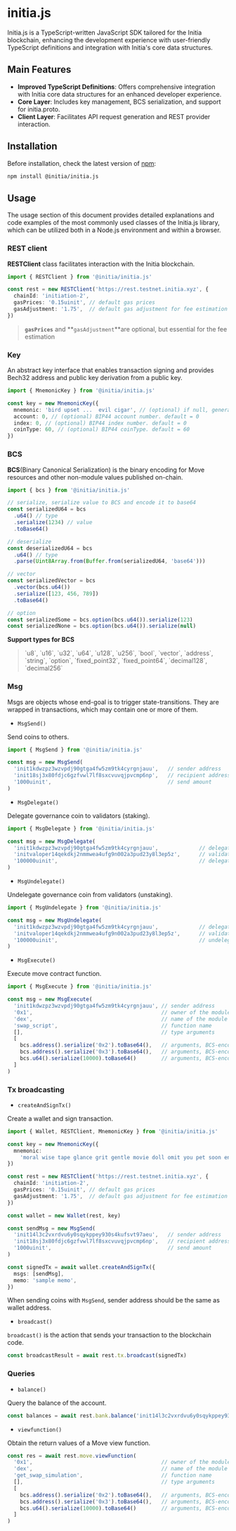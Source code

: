 # initia.js
Initia.js is a TypeScript-written JavaScript SDK tailored for the Initia blockchain, enhancing the development experience with user-friendly TypeScript definitions and integration with Initia's core data structures.

## Main Features
- **Improved TypeScript Definitions**: Offers comprehensive integration with Initia core data structures for an enhanced developer experience.
- **Core Layer**: Includes key management, BCS serialization, and support for initia.proto.
- **Client Layer**: Facilitates API request generation and REST provider interaction.


## Installation

Before installation, check the latest version of [npm](https://www.npmjs.com/package/@initia/initia.js):&#x20;

```bash
npm install @initia/initia.js
```

## Usage

The usage section of this document provides detailed explanations and code examples of the most commonly used classes of the Initia.js library, which can be utilized both in a Node.js environment and within a browser.

### REST client&#x20;

**RESTClient** class facilitates interaction with the Initia blockchain.

```typescript
import { RESTClient } from '@initia/initia.js'

const rest = new RESTClient('https://rest.testnet.initia.xyz', {
  chainId: 'initiation-2',
  gasPrices: '0.15uinit', // default gas prices
  gasAdjustment: '1.75',  // default gas adjustment for fee estimation
})
```


> **`gasPrices`** and **`gasAdjustment`**are optional, but essential for the fee estimation


### Key

An abstract key interface that enables transaction signing and provides Bech32 address and public key derivation from a public key.&#x20;

```typescript
import { MnemonicKey } from '@initia/initia.js'

const key = new MnemonicKey({
  mnemonic: 'bird upset ...  evil cigar', // (optional) if null, generate a new Mnemonic key
  account: 0, // (optional) BIP44 account number. default = 0
  index: 0, // (optional) BIP44 index number. default = 0
  coinType: 60, // (optional) BIP44 coinType. default = 60
})
```

### BCS

**BCS**(Binary Canonical Serialization) is the binary encoding for Move resources and other non-module values published on-chain. &#x20;

```typescript
import { bcs } from '@initia/initia.js'

// serialize, serialize value to BCS and encode it to base64
const serializedU64 = bcs
  .u64() // type
  .serialize(1234) // value 
  .toBase64()

// deserialize
const deserializedU64 = bcs
  .u64() // type
  .parse(Uint8Array.from(Buffer.from(serializedU64, 'base64')))

// vector
const serializedVector = bcs
  .vector(bcs.u64())
  .serialize([123, 456, 789])
  .toBase64()

// option
const serializedSome = bcs.option(bcs.u64()).serialize(123)
const serializedNone = bcs.option(bcs.u64()).serialize(null)
```

**Support types for BCS**
> \`u8\`, \`u16\`, \`u32\`, \`u64\`, \`u128\`, \`u256\`, \`bool\`, \`vector\`, \`address\`, \`string\`, \`option\`, \`fixed_point32\`, \`fixed_point64\`, \`decimal128\`, \`decimal256\`

### Msg&#x20;

Msgs are objects whose end-goal is to trigger state-transitions. They are wrapped in transactions, which may contain one or more of them.

* `MsgSend()`&#x20;

Send coins to others.

```typescript
import { MsgSend } from '@initia/initia.js'

const msg = new MsgSend(
  'init1kdwzpz3wzvpdj90gtga4fw5zm9tk4cyrgnjauu',   // sender address
  'init18sj3x80fdjc6gzfvwl7lf8sxcvuvqjpvcmp6np',   // recipient address
  '1000uinit',                                     // send amount
)
```

* `MsgDelegate()`

Delegate governance coin to validators (staking).

```typescript
import { MsgDelegate } from '@initia/initia.js'

const msg = new MsgDelegate(
  'init1kdwzpz3wzvpdj90gtga4fw5zm9tk4cyrgnjauu',             // delegator address
  'initvaloper14qekdkj2nmmwea4ufg9n002a3pud23y8l3ep5z',      // validator's operator (valoper) address
  '100000uinit',                                             // delegate amount
)
```

* `MsgUndelegate()`

Undelegate governance coin from validators (unstaking).

```typescript
import { MsgUndelegate } from '@initia/initia.js'

const msg = new MsgUndelegate(
  'init1kdwzpz3wzvpdj90gtga4fw5zm9tk4cyrgnjauu',             // delegator address
  'initvaloper14qekdkj2nmmwea4ufg9n002a3pud23y8l3ep5z',      // validator's operator (valoper) address
  '100000uinit',                                             // undelegate amount
)
```

* `MsgExecute()`

Execute move contract function.

```typescript
import { MsgExecute } from '@initia/initia.js'

const msg = new MsgExecute(
  'init1kdwzpz3wzvpdj90gtga4fw5zm9tk4cyrgnjauu', // sender address
  '0x1',                                         // owner of the module
  'dex',                                         // name of the module
  'swap_script',                                 // function name
  [],                                            // type arguments
  [                                              
    bcs.address().serialize('0x2').toBase64(),   // arguments, BCS-encoded
    bcs.address().serialize('0x3').toBase64(),   // arguments, BCS-encoded
    bcs.u64().serialize(10000).toBase64()        // arguments, BCS-encoded
  ]
)
```

### Tx broadcasting&#x20;

* `createAndSignTx()`

Create a wallet and sign transaction. &#x20;

```typescript
import { Wallet, RESTClient, MnemonicKey } from '@initia/initia.js'

const key = new MnemonicKey({
  mnemonic: 
    'moral wise tape glance grit gentle movie doll omit you pet soon enter year funny gauge digital supply cereal city ring egg repair coyote',
})

const rest = new RESTClient('https://rest.testnet.initia.xyz', {
  chainId: 'initiation-2',
  gasPrices: '0.15uinit', // default gas prices
  gasAdjustment: '1.75',  // default gas adjustment for fee estimation
})

const wallet = new Wallet(rest, key)

const sendMsg = new MsgSend(
  'init14l3c2vxrdvu6y0sqykppey930s4kufsvt97aeu',   // sender address
  'init18sj3x80fdjc6gzfvwl7lf8sxcvuvqjpvcmp6np',   // recipient address
  '1000uinit',                                     // send amount
)

const signedTx = await wallet.createAndSignTx({
  msgs: [sendMsg],
  memo: 'sample memo',
})
```

When sending coins with `MsgSend`, sender address should be the same as wallet address.

* `broadcast()`

`broadcast()` is the action that sends your transaction to the blockchain code.

```typescript
const broadcastResult = await rest.tx.broadcast(signedTx)
```

### Queries&#x20;

* `balance()`

Query the balance of the account.

```typescript
const balances = await rest.bank.balance('init14l3c2vxrdvu6y0sqykppey930s4kufsvt97aeu')
```

* `viewfunction()`

Obtain the return values of a Move view function.

```typescript
const res = await rest.move.viewFunction(
  '0x1',                                         // owner of the module
  'dex',                                         // name of the module
  'get_swap_simulation',                         // function name
  [],                                            // type arguments
  [       
    bcs.address().serialize('0x2').toBase64(),   // arguments, BCS-encoded
    bcs.address().serialize('0x3').toBase64(),   // arguments, BCS-encoded
    bcs.u64().serialize(10000).toBase64()        // arguments, BCS-encoded
  ]                           
)
```
